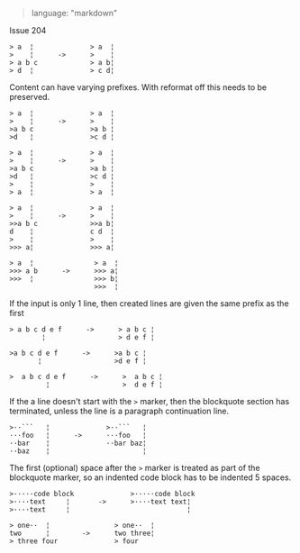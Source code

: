 > language: "markdown"

Issue 204

    > a  ¦              > a  ¦
    >    ¦      ->      >    ¦
    > a b c             > a b¦
    > d  ¦              > c d¦

Content can have varying prefixes. With reformat off this needs to be preserved.

    > a  ¦              > a  ¦
    >    ¦      ->      >    ¦
    >a b c              >a b ¦
    >d   ¦              >c d ¦

    > a  ¦              > a  ¦
    >    ¦      ->      >    ¦
    >a b c              >a b ¦
    >d   ¦              >c d ¦
    >    ¦              >    ¦
    > a  ¦              > a  ¦

    > a  ¦              > a  ¦
    >    ¦      ->      >    ¦
    >>a b c             >>a b¦
    d    ¦              c d  ¦
    >    ¦              >    ¦
    >>> a¦              >>> a¦

    > a  ¦               > a  ¦
    >>> a b      ->      >>> a¦
    >>>  ¦               >>> b¦
                         >>>  ¦

If the input is only 1 line, then created lines are given the same prefix as the
first

    > a b c d e f      ->      > a b c ¦
            ¦                  > d e f ¦

    >a b c d e f      ->      >a b c ¦
           ¦                  >d e f ¦

    >  a b c d e f      ->      >  a b c ¦
             ¦                  >  d e f ¦

If the a line doesn't start with the `>` marker, then the blockquote section has
terminated, unless the line is a paragraph continuation line.

    >··```   ¦              >··```   ¦
    ···foo   ¦      ->      ···foo   ¦
    ··bar    ¦              ··bar baz¦
    ··baz    ¦                       ¦

The first (optional) space after the `>` marker is treated as part of the
blockquote marker, so an indented code block has to be indented 5 spaces.

    >·····code block              >·····code block
    >····text     ¦       ->      >····text text¦
    >····text     ¦                             ¦

    > one··  ¦                > one··  ¦
    two      ¦        ->      two three¦
    > three four              > four
